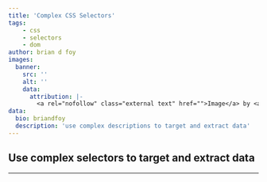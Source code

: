 ```yaml
---
title: 'Complex CSS Selectors'
tags:
    - css
    - selectors
    - dom
author: brian d foy
images:
  banner:
    src: ''
    alt: ''
    data:
      attribution: |-
        <a rel="nofollow" class="external text" href="">Image</a> by <a href=""></a> <a href="https://creativecommons.org/licenses/by-sa/2.0" title="Creative Commons Attribution-Share Alike 2.0">CC BY-SA 2.0</a>
data:
  bio: briandfoy
  description: 'use complex descriptions to target and extract data'
---
```


## Use complex selectors to target and extract data

---

